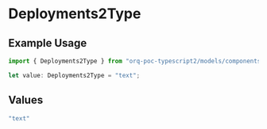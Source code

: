 # Deployments2Type

## Example Usage

```typescript
import { Deployments2Type } from "orq-poc-typescript2/models/components";

let value: Deployments2Type = "text";
```

## Values

```typescript
"text"
```
